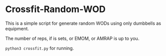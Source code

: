 # Crossfit-Random-WOD
This is a simple script for generate random WODs using only dumbbells as
equipment.

The number of reps, if is sets, or EMOM, or AMRAP is up to you.

`python3 crossfit.py` for running.
